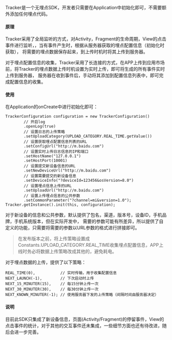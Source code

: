 Tracker是一个无埋点SDK，开发者只需要在Application中初始化即可，不需要额外添加任何埋点代码。

#### 原理

Tracker采用了全局监听的方式，对Activity，Fragment的生命周期，View的点击事件进行监听，，当有事件产生时，根据从服务器获取的埋点配置信息（初始化时获取），
将需要的埋点数据保存起来，到上传时机时将其上传到服务器。

对于埋点配置信息的收集，Tracker采用了长连接的方式，在APP上传到应用市场前，将Tracker的埋点数据上传时机设置为实时上传，即可将生成的所有事件实时上传到服务器，
服务器在收到事件后，手动将其添加到配置信息列表中，即可完成配置信息的收集。

#### 使用

在Application的onCreate中进行初始化即可：

    TrackerConfiguration configuration = new TrackerConfiguration()
            // 开启log
            .openLog(true)
            // 设置日志的上传策略
            .setUploadCategory(UPLOAD_CATEGORY.REAL_TIME.getValue())
            // 设置获取埋点配置信息列表的URL
            .setConfigUrl("http://m.baidu.com")
            // 设置实时上传日志信息的IP和端口
            .setHostName("127.0.0.1")
            .setHostPort(10001)
            // 设置提交新设备信息的URL
            .setNewDeviceUrl("http://m.baidu.com")
            // 设置需要提交的新设备信息
            .setDeviceInfo("?deviceId=123456&osVersion=8.0")
            // 设置埋点信息上传的URL
            .setUploadUrl("http://m.baidu.com")
            // 设置上传埋点信息的公共参数
            .setCommonParameter("?channel=mi&version=1.0");
    Tracker.getInstance().init(this, configuration);

对于新设备的信息和公共参数，默认提供了包名，渠道，版本号，设备ID，手机品牌，手机系统版本，但在实际开发中，
需要的参数可能有所差异，所以提供了自定义的功能，只需要将需要的参数以URL参数的格式进行拼接即可。

> 在发布版本之前，将上传策略设置成Constants.UPLOAD_CATEGORY.REAL_TIME收集埋点配置信息，APP上线时务必将数据上传策略改成其他的，避免耗电。

对于埋点数据的上传，提供了以下策略：

    REAL_TIME(0),           // 实时传输，用于收集配置信息
	NEXT_LAUNCH(-1),        // 下次启动时上传
	NEXT_15_MINUTER(15),    // 每15分钟上传一次
	NEXT_30_MINUTER(30),    // 每30分钟上传一次
	NEXT_KNOWN_MINUTER(-1); // 使用服务器下发的上传策略（间隔时间由服务器决定）

#### 说明

目前此SDK只集成了新设备信息，页面(Activity/Fragment)的停留事件，View的点击事件的统计，对于其他的交互事件还未集成，一些细节方面也还有待改进，随后会进一步完善。
